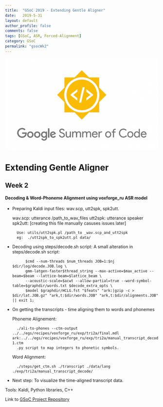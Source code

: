 ```yaml
---
title:  "GSoC 2019 - Extending Gentle Aligner"
date:   2019-5-31
layout: default
author_profile: false
comments: false
tags: [GSoC, ASR, Forced-Alignment]
category: GSoC
permalink: "gsocWk2"
---
```


![GSoC](/icons/GSoC.png)

<h1> Extending Gentle Aligner </h1>
<h2> Week 2 </h2>
<h4> Decoding & Word-Phoneme Alignment using voxforge_ru ASR model  </h4>

* Preparing Kaldi input files: wav.scp, utt2spk, spk2utt.

    wav.scp: utterance /path_to_wav_files
    utt2spk: utterance speaker
    spk2utt: [creating this file manually casuses issues later]

        Use: utils/utt2spk.pl /path_to _wav.scp_and_utt2spk 
        eg:  ./utt2spk_to_spk2utt.pl data/ 

* Decoding using steps/decode.sh script: 
    A small alteration in steps/decode.sh script:

            $cmd --num-threads $num_threads JOB=1:$nj $dir/log/decode.JOB.log \
            gmm-latgen-faster$thread_string --max-active=$max_active --beam=$beam --lattice-beam=$lattice_beam \
            --acoustic-scale=$acwt --allow-partial=true --word-symbol-table=$graphdir/words.txt $decode_extra_opts \
            $model $graphdir/HCLG.fst "$feats" "ark:|gzip -c > $dir/lat.JOB.gz" "ark,t:$dir/words.JOB" "ark,t:$dir/alignments.JOB" || exit 1;


    
* On getting the transcripts - time aligning them to words and phonemes 

    Phoneme Alignement:
    
        ./ali-to-phones --ctm-output ../../egs/recipes/voxforge_ru/exp/tri2a/final.mdl ark:../../egs/recipes/voxforge_ru/exp/tri2a/manual_transcript_decode/alignments.1 1.ctm
        .py script to map integers to phonetic symbols.

    Word Alignment:

        ./steps/get_ctm.sh ./transcript ./data/lang ./exp/tri2a/manual_transcript_decode/

* Next step: To visualize the time-aligned transcript data.

Tools:
Kaldi, Python libraries, C++


Link to [GSoC Project Repository](https://github.com/shreya2111/Gentle-Aligner-Extension)

